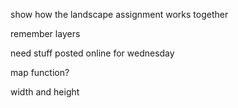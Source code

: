 

show how the landscape assignment works together

remember layers

need stuff posted online for wednesday

map function?

width and height

